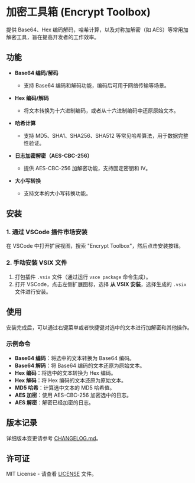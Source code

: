# 加密工具箱 (Encrypt Toolbox)

提供 Base64、Hex 编码解码，哈希计算，以及对称加解密（如 AES）等常用加解密工具，旨在提高开发者的工作效率。

## 功能

- **Base64 编码/解码**
  - 支持 Base64 编码和解码功能，编码后可用于网络传输等场景。
  
- **Hex 编码/解码**
  - 将文本转换为十六进制编码，或者从十六进制编码中还原原始文本。
  
- **哈希计算**
  - 支持 MD5、SHA1、SHA256、SHA512 等常见哈希算法，用于数据完整性验证。

- **日志加密解密（AES-CBC-256）**
  - 提供 AES-CBC-256 加解密功能，支持固定密钥和 IV。

- **大小写转换**
  - 支持文本的大小写转换功能。

## 安装

### 1. 通过 VSCode 插件市场安装

在 VSCode 中打开扩展视图，搜索 "Encrypt Toolbox"，然后点击安装按钮。

### 2. 手动安装 VSIX 文件

1. 打包插件 `.vsix` 文件（通过运行 `vsce package` 命令生成）。
2. 打开 VSCode，点击左侧扩展图标，选择 **从 VSIX 安装**，选择生成的 `.vsix` 文件进行安装。

## 使用

安装完成后，可以通过右键菜单或者快捷键对选中的文本进行加解密和其他操作。

### 示例命令

- **Base64 编码**：将选中的文本转换为 Base64 编码。
- **Base64 解码**：将 Base64 编码的文本还原为原始文本。
- **Hex 编码**：将选中的文本转换为 Hex 编码。
- **Hex 解码**：将 Hex 编码的文本还原为原始文本。
- **MD5 哈希**：计算选中文本的 MD5 哈希值。
- **AES 加密**：使用 AES-CBC-256 加密选中的日志。
- **AES 解密**：解密已经加密的日志。

## 版本记录

详细版本变更请参考 [CHANGELOG.md](./CHANGELOG.md)。

## 许可证

MIT License - 请查看 [LICENSE](./LICENSE) 文件。
